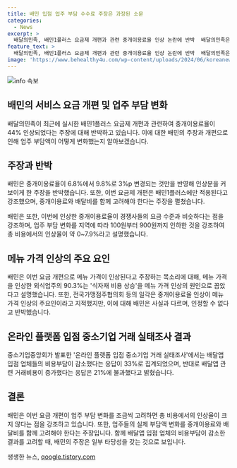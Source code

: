 ```yaml
---
title: 배민 입점 업주 부담 수수료 주장은 과장된 소문
categories:
  - News
excerpt: >
  배달의민족, 배민1플러스 요금제 개편과 관련 중개이용료율 인상 논란에 반박  배달의민족은 중개이용료율의 인상은 부정하며, 실제 업주들의 부담액 변화를 고려해야 한다고 주장했다. 또한, 기존 대비 7.9% 정도로 인상되었으며, 경쟁사와의 요금 수준을 비교하고 업주들을 위한 혜택을 제공한다고 강조했다. 또한, 메뉴 가격 인상의 주요인이 중개이용료율이 아니라고 주장하며, 외식업주의 90.3%가 식재료 비용 상승을 메뉴 가격 인상의 주요 원인으로 꼽았다고 밝혔다.
feature_text: >
  배달의민족, 배민1플러스 요금제 개편과 관련 중개이용료율 인상 논란에 반박  배달의민족은 중개이용료율의 인상은 부정하며, 실제 업주들의 부담액 변화를 고려해야 한다고 주장했다. 또한, 기존 대비 7.9% 정도로 인상되었으며, 경쟁사와의 요금 수준을 비교하고 업주들을 위한 혜택을 제공한다고 강조했다. 또한, 메뉴 가격 인상의 주요인이 중개이용료율이 아니라고 주장하며, 외식업주의 90.3%가 식재료 비용 상승을 메뉴 가격 인상의 주요 원인으로 꼽았다고 밝혔다.
image: 'https://www.behealthy4u.com/wp-content/uploads/2024/06/koreanews.jpg'
---
```


<p><img src="https://www.behealthy4u.com/wp-content/uploads/2024/06/koreanews.jpg" alt="info 속보" /></p>

<h2>배민의 서비스 요금 개편 및 업주 부담 변화</h2>

<p>배달의민족이 최근에 실시한 배민1플러스 요금제 개편과 관련하여 중개이용료율이 44% 인상되었다는 주장에 대해 반박하고 있습니다. 이에 대한 배민의 주장과 개편으로 인해 업주 부담액이 어떻게 변화했는지 알아보겠습니다.</p>

<h2>주장과 반박</h2>

<p>배민은 중개이용료율이 6.8%에서 9.8%로 3%p 변경되는 것만을 반영해 인상분을 커보이게 한 주장을 반박했습니다. 또한, 이번 요금제 개편은 배민1플러스에만 적용된다고 강조했으며, 중개이용료와 배달비를 함께 고려해야 한다는 주장을 펼쳤습니다.</p>

<p>배민은 또한, 이번에 인상한 중개이용료율이 경쟁사들의 요금 수준과 비슷하다는 점을 강조하며, 업주 부담 변화를 지역에 따라 100원부터 900원까지 인하한 것을 강조하여 총 비용에서의 인상율이 약 0~7.9%라고 설명했습니다.</p>

<h2>메뉴 가격 인상의 주요 요인</h2>

<p>배민은 이번 요금 개편으로 메뉴 가격이 인상된다고 주장하는 목소리에 대해, 메뉴 가격을 인상한 외식업주의 90.3%는 '식자재 비용 상승'을 메뉴 가격 인상의 원인으로 꼽았다고 설명했습니다. 또한, 전국가맹점주협의회 등의 일각은 중개이용료율 인상이 메뉴 가격 인상의 주요인이라고 지적했지만, 이에 대해 배민은 사실과 다르며, 인정할 수 없다고 반박했습니다.</p>

<h2>온라인 플랫폼 입점 중소기업 거래 실태조사 결과</h2>

<p>중소기업중앙회가 발표한 '온라인 플랫폼 입점 중소기업 거래 실태조사'에서는 배달앱 입점 업체들의 비용부담이 감소했다는 응답이 33%로 집계되었으며, 반대로 배달앱 관련 거래비용이 증가했다는 응답은 21%에 불과했다고 밝혔습니다.</p>

<h2>결론</h2>

<p>배민은 이번 요금 개편이 업주 부담 변화를 조금씩 고려하면 총 비용에서의 인상율이 크지 않다는 점을 강조하고 있습니다. 또한, 업주들의 실제 부담액 변화를 중개이용료와 배달비를 함께 고려해야 한다는 주장입니다. 함께 배달앱 입점 업체의 비용부담이 감소한 결과를 고려할 때, 배민의 주장은 일부 타당성을 갖는 것으로 보입니다.</p>
생생한 뉴스, <a href="https://qoogle.tistory.com" rel="dofollow">qoogle.tistory.com</a>


